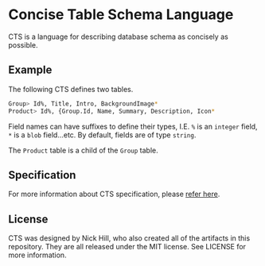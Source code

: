 # Concise Table Schema Language

CTS is a language for describing database schema as concisely as possible.

## Example

The following CTS defines two tables.

```bash
Group> Id%, Title, Intro, BackgroundImage*
Product> Id%, {Group.Id, Name, Summary, Description, Icon*
```

Field names can have suffixes to define their types, I.E. `%` is an `integer` field, `*` is a `blob` field...etc. By default, fields are of type `string`.

The `Product` table is a child of the `Group` table.

## Specification

For more information about CTS specification, please [refer here](./concise-table-schema-language/README.md).

## License

CTS was designed by Nick Hill, who also created all of the artifacts in this repository. They are all released under the MIT license. See LICENSE for more information.